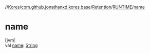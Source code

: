 //[Kores](../../../../index.md)/[com.github.jonathanxd.kores.base](../../index.md)/[Retention](../index.md)/[RUNTIME](index.md)/[name](name.md)

# name

[jvm]\
val [name](name.md): [String](https://kotlinlang.org/api/latest/jvm/stdlib/kotlin/-string/index.html)
